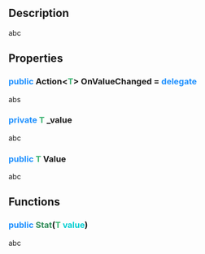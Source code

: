 ## Description

abc

## Properties

### <span style="color:DodgerBlue">public</span> Action<<span style="color:MediumSeaGreen">T</span>> OnValueChanged = <span style="color:DodgerBlue">delegate</span>

abs

### <span style="color:DodgerBlue">private</span> <span style="color:MediumSeaGreen">T</span> _value

abc

### <span style="color:DodgerBlue">public</span> <span style="color:MediumSeaGreen">T</span> Value

abc

## Functions

### <span style="color:DodgerBlue">public</span> <span style="color:SeaGreen">Stat</span>(<span style="color:MediumSeaGreen">T</span> <span style="color:DarkTurquoise">value</span>)

abc

